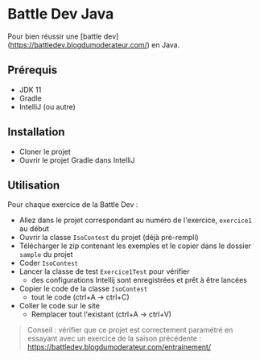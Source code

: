 Battle Dev Java
===============

Pour bien réussir une [battle dev] (https://battledev.blogdumoderateur.com/) en Java.


Prérequis
---------

* JDK 11
* Gradle
* IntelliJ (ou autre)


Installation
------------

* Cloner le projet
* Ouvrir le projet Gradle dans IntelliJ


Utilisation
-----------

Pour chaque exercice de la Battle Dev :

* Allez dans le projet correspondant au numéro de l'exercice, `exercice1` au début
* Ouvrir la classe `IsoContest` du projet (déjà pré-rempli)
* Télécharger le zip contenant les exemples et le copier dans le dossier `sample` du projet
* Coder `IsoContest` 
* Lancer la classe de test `Exercice1Test` pour vérifier
    * des configurations Intellij sont enregistrées et prêt à être lancées
* Copier le code de la classe `IsoContest`
    * tout le code (ctrl+A -> ctrl+C)
* Coller le code sur le site
    * Remplacer tout l'existant (ctrl+A -> ctrl+V)

> Conseil : vérifier que ce projet est correctement paramétré en essayant avec un exercice de la saison précédente : https://battledev.blogdumoderateur.com/entrainement/
